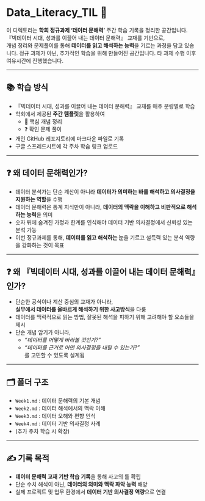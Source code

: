 # Data_Literacy_TIL 📖

이 디렉토리는 **학회 정규과제 ‘데이터 문해력’** 주간 학습 기록을 정리한 공간입니다.  
『빅데이터 시대, 성과를 이끌어 내는 데이터 문해력』 교재를 기반으로,  
개념 정리와 문제풀이를 통해 **데이터를 읽고 해석하는 능력**을 기르는 과정을 담고 있습니다.
정규 과제가 아닌, 추가적인 학습을 위해 만들어진 공간입니다. 타 과제 수행 이후 여유시간에 진행했습니다.

---

## 📚 학습 방식
- 『빅데이터 시대, 성과를 이끌어 내는 데이터 문해력』 교재를 매주 분량별로 학습  
- 학회에서 제공된 **주간 템플릿**을 활용하여  
  - 📖 핵심 개념 정리  
  - ❓ 확인 문제 풀이  
- 개인 GitHub 레포지토리에 마크다운 파일로 기록  
- 구글 스프레드시트에 각 주차 학습 링크 업로드  

---

## ❓ 왜 데이터 문해력인가?
- 데이터 분석가는 단순 계산이 아니라 **데이터가 의미하는 바를 해석하고 의사결정을 지원하는 역할**을 수행  
- 데이터 문해력은 통계 지식만이 아니라, **데이터의 맥락을 이해하고 비판적으로 해석하는 능력**을 의미  
- 숫자 뒤에 숨겨진 가정과 한계를 인식해야 데이터 기반 의사결정에서 신뢰성 있는 분석 가능  
- 이번 정규과제를 통해, **데이터를 읽고 해석하는 눈**을 기르고 설득력 있는 분석 역량을 강화하는 것이 목표  

---

## ❓ 왜 『빅데이터 시대, 성과를 이끌어 내는 데이터 문해력』인가?
- 단순한 공식이나 계산 중심의 교재가 아니라,  
  **실무에서 데이터를 올바르게 해석하기 위한 사고방식**을 다룸  
- 데이터를 맥락적으로 읽는 방법, 잘못된 해석을 피하기 위해 고려해야 할 요소들을 제시  
- 단순 개념 암기가 아니라,  
  - *“데이터를 어떻게 바라볼 것인가?”*  
  - *“데이터를 근거로 어떤 의사결정을 내릴 수 있는가?”*  
  를 고민할 수 있도록 설계됨  

---

## 🗂️ 폴더 구조
- `Week1.md` : 데이터 문해력의 기본 개념  
- `Week2.md` : 데이터 해석에서의 맥락 이해  
- `Week3.md` : 데이터 오해와 편향 인식  
- `Week4.md` : 데이터 기반 의사결정 사례  
- (추가 주차 학습 시 확장)

---

## ✍️ 기록 목적
- **데이터 문해력 교재 기반 학습 기록**을 통해 사고의 틀 확립  
- 단순 수치 해석이 아닌, **데이터의 의미와 맥락 파악 능력** 배양  
- 실제 프로젝트 및 업무 환경에서 **데이터 기반 의사결정 역량**으로 연결

